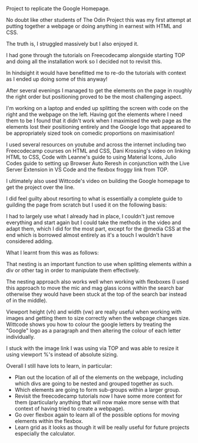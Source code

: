 Project to replicate the Google Homepage.

No doubt like other students of The Odin Project this was my first attempt at putting together a webpage or doing anything in earnest with HTML and CSS.

The truth is, I struggled massively but I also enjoyed it.

I had gone through the tutorials on Freecodecamp alongside starting TOP and doing all the installation work so I decided not to revisit this.

In hindsight it would have benefitted me to re-do the tutorials with context as I ended up doing some of this anyway!

After several evenings I managed to get the elements on the page in roughly the right order but positioning proved to be the most challenging aspect.

I'm working on a laptop and ended up splitting the screen with code on the right and the webpage on the left. Having got the elements where I need them to be I found that it didn't work when I maximised the web page as the elements lost their positioning entirely and the Google logo that appeared to be appropriately sized took on comedic proportions on maximisation!

I used several resources on youtube and across the internet including two Freecodecamp courses on HTML and CSS, Dani Krossing's video on linking HTML to CSS, Code with Leanne's guide to using Material Icons, Julio Codes guide to setting up 
Browser Auto Reresh in conjunction with the Live Server Extension in VS Code and the flexbox froggy link from TOP.

I ultimately also used Wittcode's video on building the Google homepage to get the project over the line.

I did feel guilty about resorting to what is essentially a complete guide to guilding the page from scratch but I used it on the following basis:

I had to largely use what I already had in place, I couldn't just remove everything and start again but I could take the methods in the video and adapt them, which I did for the most part, except for the @media CSS at the end which is borrowed almost entirely as it's a touch I wouldn't have considered adding.

What I learnt from this was as follows: 

That nesting is an important function to use when splitting elements within a div or other tag in order to manipulate them effectively.

The nesting approach also works well when working with flexboxes (I used this approach to move the mic and mag glass icons within the search bar otherwise they would have been stuck at the top of the search bar instead of in the middle).

Viewport height (vh) and width (vw) are really useful when working with images and getting them to size correctly when the webpage changes size. Wittcode shows you how to colour the google letters by treating the "Google" logo as a paragraph and then altering the colour of each letter individually.

I stuck with the image link I was using via TOP and was able to resize it using viewport %'s instead of absolute sizing.

Overall I still have lots to learn, in particular:

- Plan out the location of all of the elements on the webpage, including which divs are going to be nested and grouped together as such.
- Which elements are going to form sub-groups within a larger group.
- Revisit the freecodecamp tutorials now I have some more context for them (particularly anything that will now make more sense with that context of having tried to create a webpage).
- Go over flexbox again to learn all of the possible options for moving elements within the flexbox.
- Learn grid as it looks as though it will be really useful for future projects especially the calculator.



